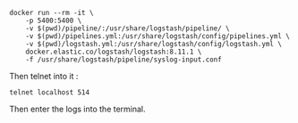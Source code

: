```shell
docker run --rm -it \
    -p 5400:5400 \
    -v $(pwd)/pipeline/:/usr/share/logstash/pipeline/ \
    -v $(pwd)/pipelines.yml:/usr/share/logstash/config/pipelines.yml \
    -v $(pwd)/logstash.yml:/usr/share/logstash/config/logstash.yml \
    docker.elastic.co/logstash/logstash:8.11.1 \
    -f /usr/share/logstash/pipeline/syslog-input.conf
```

Then telnet into it :

```shell
telnet localhost 514
```

Then enter the logs into the terminal.
